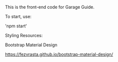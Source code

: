 This is the front-end code for Garage Guide.

To start, use: 

'npm start'

Styling Resources:

Bootstrap Material Design

https://fezvrasta.github.io/bootstrap-material-design/

